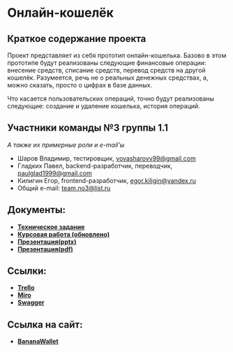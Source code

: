 # Онлайн-кошелёк

## Краткое содержание проекта
Проект представляет из себя прототип онлайн-кошелька. Базово в этом прототипе будут реализованы следующие финансовые операции: внесение средств, списание средств, перевод средств на другой кошелёк. Разумеется, речь не о реальных денежных средствах, а, можно сказать, просто о цифрах в базе данных.

Что касается пользовательских операций, точно будут реализованы следующие: создание и удаление кошелька, история операций.

## Участники команды №3 группы 1.1
  *А также их примерные роли и e-mail'ы*
  - Шаров Владимир, тестировщик, vovasharovv99@gmail.com
  - Гладких Павел, backend-разработчик, переводчик, paulglad1999@gmail.com
  - Килигин Егор, frontend-разработчик, egor.kiligin@yandex.ru
  - Общий e-mail: team.no3@list.ru

## Документы:
- **[Техническое задание](https://github.com/TeamNo3/OnlineWallet/blob/master/%D0%A2%D0%B5%D1%85%D0%BD%D0%B8%D1%87%D0%B5%D1%81%D0%BA%D0%BE%D0%B5%20%D0%97%D0%B0%D0%B4%D0%B0%D0%BD%D0%B8%D0%B5.pdf)**
- **[Курсовая работа (обновлено)](./Курсовая.pdf)**
- **[Презентация(pptx)](./Презентация.pptx)**
- **[Презентация(pdf)](./Презентация.pdf)**

## Ссылки: 
- **[Trello](https://trello.com/b/Nwywkeih/onlinewallet "Проект в Trello команды №3")**
- **[Miro](https://miro.com/app/board/o9J_kvWmD4U=/ "Проект в Miro команды №3")**
- **[Swagger](https://onlinewalletserver20200915110129.azurewebsites.net/swagger/index.html)**

## Ссылка на сайт: 
- **[BananaWallet](https://bananawallet.000webhostapp.com/index.htm)**
